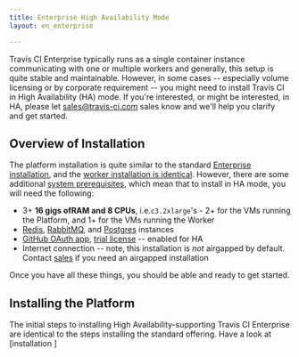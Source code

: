 ```yaml
---
title: Enterprise High Availability Mode
layout: en_enterprise

---
```


Travis CI Enterprise typically runs as a single container instance communicating with one or multiple workers and generally, this setup is quite stable and maintainable. However, in some cases -- especially volume licensing or by corporate requirement -- you might need to install Travis CI in High Availability (HA) mode. If you're interested, or might be interested, in HA, please let [sales@travis-ci.com](mailto:sales@travis-cicom?subject:HA%2FMode) sales know and we'll help you clarify and get started. 

## Overview of Installation

The platform installation is quite similar to the standard [Enterprise installation](/user/enterprise/installation#Setting-up-the-Travis-CI-Enterprise-Platform), and the [worker installation is identical](#Setting-up-the-Travis-CI-Enterprise-Worker). However, there are some additional [system prerequisites](/user/enterprise/prerequisites/#High-Availability-Mode), which mean that to install in HA mode, you will need the following:
 * 3+ **16 gigs ofRAM and 8 CPUs**, i.e.`c3.2xlarge`'s - 2+ for the VMs running the Platform, and 1+ for the VMs running the Worker
 * [Redis](https://redis.io/), [RabbitMQ](https://www.rabbitmq.com/), 
and [Postgres](https://www.postgresql.org/) instances
 * [GitHub OAuth app](/user/enterprise/prerequisites#OAuth-App), [trial license](/user/enterprise/prerequisites#License) -- enabled for HA
 * Internet connection -- note, this installation is _not_ airgapped by default. Contact [sales](mailto:sales@travis-ci.com) if you need an airgapped installation

 Once you have all these things, you should be able and ready to get started.

## Installing the Platform

The initial steps to installing High Availability-supporting Travis CI Enterprise are identical to the steps installing the standard offering. Have a look at [installation ] 